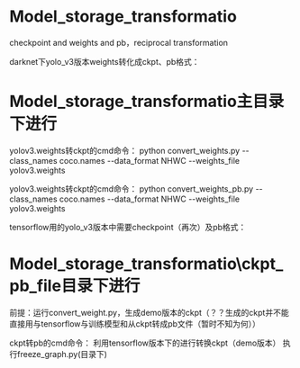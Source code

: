 # Model_storage_transformatio
checkpoint and weights and pb，reciprocal transformation



darknet下yolo_v3版本weights转化成ckpt、pb格式：

# Model_storage_transformatio主目录下进行
yolov3.weights转ckpt的cmd命令：
python convert_weights.py --class_names coco.names --data_format NHWC --weights_file yolov3.weights

yolov3.weights转ckpt的cmd命令：
python convert_weights_pb.py --class_names coco.names --data_format NHWC --weights_file yolov3.weights



tensorflow用的yolo_v3版本中需要checkpoint（再次）及pb格式：
# Model_storage_transformatio\ckpt_pb_file目录下进行
前提：运行convert_weight.py，生成demo版本的ckpt（？？生成的ckpt并不能直接用与tensorflow与训练模型和从ckpt转成pb文件（暂时不知为何））

ckpt转pb的cmd命令：
利用tensorflow版本下的进行转换ckpt（demo版本）
执行freeze_graph.py(目录下)


